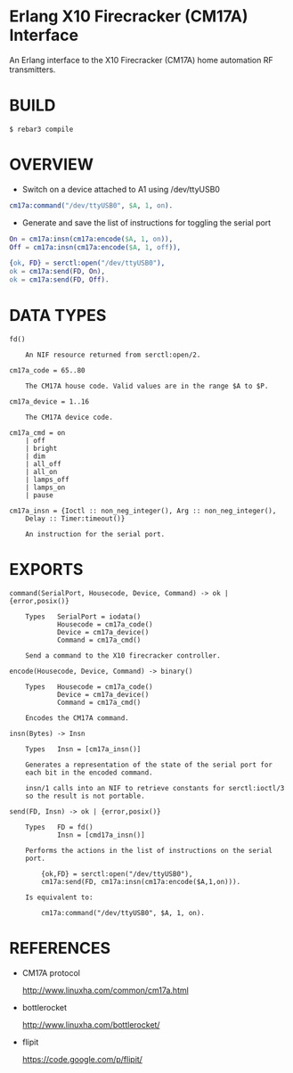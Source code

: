 # Erlang X10 Firecracker (CM17A) Interface

An Erlang interface to the X10 Firecracker (CM17A) home automation
RF transmitters.

# BUILD

```
$ rebar3 compile
```

# OVERVIEW

* Switch on a device attached to A1 using /dev/ttyUSB0

```erlang
cm17a:command("/dev/ttyUSB0", $A, 1, on).
```

* Generate and save the list of instructions for toggling the serial port

```erlang
On = cm17a:insn(cm17a:encode($A, 1, on)),
Off = cm17a:insn(cm17a:encode($A, 1, off)),

{ok, FD} = serctl:open("/dev/ttyUSB0"),
ok = cm17a:send(FD, On),
ok = cm17a:send(FD, Off).
```

# DATA TYPES

```
fd()

    An NIF resource returned from serctl:open/2.

cm17a_code = 65..80

    The CM17A house code. Valid values are in the range $A to $P.

cm17a_device = 1..16

    The CM17A device code.

cm17a_cmd = on
    | off
    | bright
    | dim
    | all_off
    | all_on
    | lamps_off
    | lamps_on
    | pause

cm17a_insn = {Ioctl :: non_neg_integer(), Arg :: non_neg_integer(),
    Delay :: Timer:timeout()}

    An instruction for the serial port.
```

# EXPORTS

```
command(SerialPort, Housecode, Device, Command) -> ok | {error,posix()}

    Types   SerialPort = iodata()
            Housecode = cm17a_code()
            Device = cm17a_device()
            Command = cm17a_cmd()

    Send a command to the X10 firecracker controller.

encode(Housecode, Device, Command) -> binary()

    Types   Housecode = cm17a_code()
            Device = cm17a_device()
            Command = cm17a_cmd()

    Encodes the CM17A command.

insn(Bytes) -> Insn

    Types   Insn = [cm17a_insn()]

    Generates a representation of the state of the serial port for
    each bit in the encoded command.

    insn/1 calls into an NIF to retrieve constants for serctl:ioctl/3
    so the result is not portable.

send(FD, Insn) -> ok | {error,posix()}

    Types   FD = fd()
            Insn = [cmd17a_insn()]

    Performs the actions in the list of instructions on the serial
    port.

        {ok,FD} = serctl:open("/dev/ttyUSB0"),
        cm17a:send(FD, cm17a:insn(cm17a:encode($A,1,on))).

    Is equivalent to:

        cm17a:command("/dev/ttyUSB0", $A, 1, on).
```

# REFERENCES

* CM17A protocol

  http://www.linuxha.com/common/cm17a.html

* bottlerocket

  http://www.linuxha.com/bottlerocket/

* flipit

  https://code.google.com/p/flipit/
